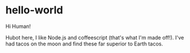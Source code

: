 # hello-world

Hi Human!

Hubot here, I like Node.js and coffeescript (that's what I'm made off!).
I've had tacos on the moon and find these far superior to Earth tacos.

